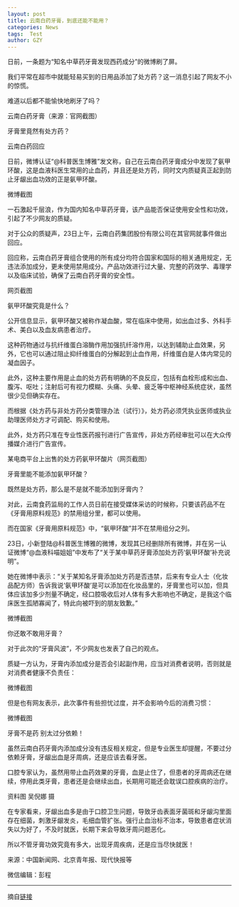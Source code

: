 ```yaml
---
layout: post
title: 云南白药牙膏，到底还能不能用？
categories: News
tags:  Test
author: GZY
---
```


日前，一条题为“知名中草药牙膏发现西药成分”的微博刷了屏。

我们平常在超市中就能轻易买到的日用品添加了处方药？这一消息引起了网友不小的惊慌。

难道以后都不能愉快地刷牙了吗？

云南白药牙膏（来源：官网截图）

牙膏里竟然有处方药？

云南白药回应

日前，微博认证“@科普医生博雅”发文称，自己在云南白药牙膏成分中发现了氨甲环酸，这是血液科医生常用的止血药，并且还是处方药，同时文内质疑真正起到防止牙龈出血功效的正是氨甲环酸。

微博截图

一石激起千层浪，作为国内知名中草药牙膏，该产品能否保证使用安全性和功效，引起了不少网友的质疑。

对于公众的质疑声，23日上午，云南白药集团股份有限公司在其官网就事件做出回应。

回应称，云南白药牙膏组合使用的所有成分均符合国家和国际的相关通用规定，无违法添加成分，更未使用禁用成分。产品功效进行过大量、完整的药效学、毒理学以及临床试验，确保了云南白药牙膏的安全性。

网页截图

氨甲环酸究竟是什么？

公开信息显示，氨甲环酸又被称作凝血酸，常在临床中使用，如出血过多、外科手术、美白以及血友病患者治疗。

这种药物通过与抗纤维蛋白溶酶作用加强抗纤溶作用，以达到辅助止血效果，另外，它也可以通过阻止抑纤维蛋白的分解起到止血作用，纤维蛋白是人体内常见的凝血因子。

此外，这种主要作用是止血的处方药有明确的不良反应，包括有血栓形成和出血、腹泻、呕吐；注射后可有视力模糊、头痛、头晕、疲乏等中枢神经系统症状，虽然很少见但确实存在。

而根据《处方药与非处方药分类管理办法（试行）》，处方药必须凭执业医师或执业助理医师处方才可调配、购买和使用。

此外，处方药只准在专业性医药报刊进行广告宣传，非处方药经审批可以在大众传播媒介进行广告宣传。

某电商平台上出售的处方药氨甲环酸片（网页截图）

牙膏里能不能添加氨甲环酸？

既然是处方药，那么是不是就不能添加到牙膏内？

对此，云南食药监局的工作人员日前在接受媒体采访的时候称，只要该药品不在《牙膏用原料规范》的禁用组分里，都可以使用。

而在国家《牙膏用原料规范》中，“氨甲环酸”并不在禁用组分之列。

23日，小新登陆@科普医生博雅的微博，发现其已经删除所有微博，并在另一认证微博“@血液科喵姐姐”中发布了“关于某中草药牙膏添加处方药‘氨甲环酸’补充说明”。

她在微博中表示：“关于某知名牙膏添加处方药是否违禁，后来有专业人士（化妆品配方师）告诉我说‘氨甲环酸’是可以添加在化妆品里的，牙膏里也可以加，但具体应该加多少剂量不确定，经口腔吸收后对人体有多大影响也不确定，是我这个临床医生孤陋寡闻了，特此向被吓到的朋友致歉。”

微博截图

你还敢不敢用牙膏？

对于此次的“牙膏风波”，不少网友也发表了自己的观点。

质疑一方认为，牙膏内添加成分是否会引起副作用，应当对消费者说明，否则就是对消费者健康不负责任：

微博截图

但是也有网友表示，此次事件有些担忧过度，并不会影响今后的消费习惯：

微博截图

牙膏不是药 别太过分依赖！

虽然云南白药牙膏内添加成分没有违反相关规定，但是专业医生却提醒，不要过分依赖牙膏，牙龈出血是牙周病，还是应该去看牙医。

口腔专家认为，虽然用带止血药效果的牙膏，血是止住了，但患者的牙周病还在继续，停用此类牙膏，患者还是会继续出血，长期用可能还会耽误口腔疾病的治疗。

资料图 吴倪娜 摄

在专家看来，牙龈出血多是由于口腔卫生问题，导致牙齿表面牙菌斑和牙龈沟里面存在细菌，刺激牙龈发炎，毛细血管扩张。强行止血治标不治本，导致患者症状消失以为好了，不及时就医，长期下来会导致牙周问题恶化。

所以不管牙膏功效究竟有多大，出现牙周疾病，还是应当尽快就医！

来源：中国新闻网、北京青年报、现代快报等

微信编辑：彭程

*****

摘自[链接](https://ishare.iclient.ifeng.com/news/shareNews?fromType=vampire&aid=sub_83519642&ch=)